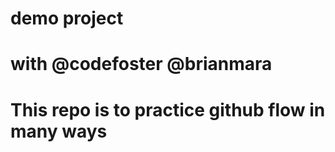# demo project

# with @codefoster @brianmara

# This repo is to practice github flow in many ways 

